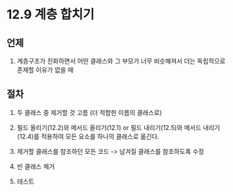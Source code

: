 # 12.9 계층 합치기

## 언제

1. 계층구조가 진화하면서 어떤 클래스와 그 부모가 너무 비슷해져서 더는 독립적으로 존재할 이유가 없을 때

## 절차

1. 두 클래스 중 제거할 것 고름 (더 적합한 이름의 클래스로)

2. 필드 올리기(12.2)와 메서드 올리기(12.1) or 필드 내리기(12.5)와 메서드 내리기(12.4)를 적용하여 모든 요소를 하나의 클래스로 옮긴다.

3. 제거할 클래스를 참조하던 모든 코드 -> 남겨질 클래스를 참조하도록 수정

4. 빈 클래스 제거

5. 테스트